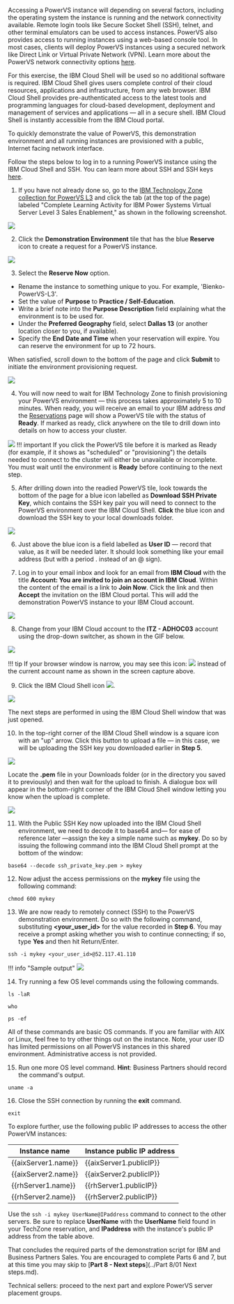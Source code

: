 Accessing a PowerVS instance will depending on several factors, including the operating system the instance is running and the network connectivity available. Remote login tools like Secure Socket Shell (SSH), telnet, and other terminal emulators can be used to access instances. PowerVS also provides access to running instances using a web-based console tool. In most cases, clients will deploy PowerVS instances using a secured network like Direct Link or Virtual Private Network (VPN). Learn more about the PowerVS network connectivity options <a href="https://cloud.ibm.com/docs/power-iaas?topic=power-iaas-about-virtual-server#public-private-networks" target="_blank">here</a>.

For this exercise, the IBM Cloud Shell will be used so no additional software is required. IBM Cloud Shell gives users complete control of their cloud resources, applications and infrastructure, from any web browser. IBM Cloud Shell provides pre-authenticated access to the latest tools and programming languages for cloud-based development, deployment and management of services and applications — all in a secure shell. IBM Cloud Shell is instantly accessible from the IBM Cloud portal.

To quickly demonstrate the value of PowerVS, this demonstration environment and all running instances are provisioned with a public, Internet facing network interface.

Follow the steps below to log in to a running PowerVS instance using the IBM Cloud Shell and SSH. You can learn more about SSH and SSH keys <a href="https://en.wikipedia.org/wiki/Secure_Shell" target="_blank">here</a>.


1. If you have not already done so, go to the <a href="https://techzone.ibm.com/collection/ibm-power-systems-virtual-server-level-3" target="_blank">IBM Technology Zone collection for PowerVS L3</a> and click the tab (at the top of the page) labeled "Complete Learning Activity for IBM Power Systems Virtual Server Level 3 Sales Enablement," as shown in the following screenshot.

![](_attachments/part5_step1.png)

2. Click the **Demonstration Environment** tile that has the blue **Reserve** icon to create a request for a PowerVS instance.

![](_attachments/part5_step2.png)

3. Select the **Reserve Now** option.

- Rename the instance to something unique to you. For example, 'Bienko-PowerVS-L3'.
- Set the value of **Purpose** to **Practice / Self-Education**.
- Write a brief note into the **Purpose Description** field explaining what the environment is to be used for.
- Under the **Preferred Geography** field, select **Dallas 13** (or another location closer to you, if available).
- Specify the **End Date and Time** when your reservation will expire. You can reserve the environment for up to 72 hours.

When satisfied, scroll down to the bottom of the page and click **Submit** to initiate the environment provisioning request.

![](_attachments/part5_step3.png)

4. You will now need to wait for IBM Technology Zone to finish provisioning your PowerVS environment — this process takes approximately 5 to 10 minutes. When ready, you will receive an email to your IBM address _and_ the <a href="https://techzone.ibm.com/my/reservations" target="_blank">Reservations</a> page will show a PowerVS tile with the status of **Ready**. If marked as ready, click anywhere on the tile to drill down into details on how to access your cluster.

![](_attachments/part5_step4.png)
!!! important
    If you click the PowerVS tile before it is marked as Ready (for example, if it shows as "scheduled" or "provisioning") the details needed to connect to the cluster will either be unavailable or incomplete. You must wait until the environment is **Ready** before continuing to the next step.

5. After drilling down into the readied PowerVS tile, look towards the bottom of the page for a blue icon labelled as **Download SSH Private Key**, which contains the SSH key pair you will need to connect to the PowerVS environment over the IBM Cloud Shell. **Click** the blue icon and download the SSH key to your local downloads folder.

![](_attachments/part5_step5.png)

6. Just above the blue icon is a field labelled as **User ID** — record that value, as it will be needed later. It should look something like your email address (but with a period . instead of an @ sign).

7. Log in to your email inbox and look for an email from **IBM Cloud** with the title **Account: You are invited to join an account in IBM Cloud**. Within the content of the email is a link to **Join Now**. Click the link and then **Accept** the invitation on the IBM Cloud portal. This will add the demonstration PowerVS instance to your IBM Cloud account.

![](_attachments/part5_step7.png)

8. Change from your IBM Cloud account to the **ITZ - ADHOC03** account using the drop-down switcher, as shown in the GIF below.

![](_attachments/SwitchAccounts-final.gif)

!!! tip
    If your browser window is narrow, you may see this icon: ![](_attachments/SwitchAccountsIcon.png) instead of the current account name as shown in the screen capture above.

9. Click the IBM Cloud Shell icon ![](_attachments/CloudShellIcon.png).

![](_attachments/StartCloudShell.png)

The next steps are performed in using the IBM Cloud Shell window that was just opened.

10. In the top-right corner of the IBM Cloud Shell window is a square icon with an "up" arrow. Click this button to upload a file — in this case, we will be uploading the SSH key you downloaded earlier in **Step 5**.

![](_attachments/part5_step10a.png)

Locate the **.pem** file in your Downloads folder (or in the directory you saved it to previously) and then wait for the upload to finish. A dialogue box will appear in the bottom-right corner of the IBM Cloud Shell window letting you know when the upload is complete.

![](_attachments/part5_step10b.png)

11. With the Public SSH Key now uploaded into the IBM Cloud Shell environment, we need to decode it to base64 and— for ease of reference later —assign the key a simple name such as **mykey**. Do so by issuing the following command into the IBM Cloud Shell prompt at the bottom of the window:

```
base64 --decode ssh_private_key.pem > mykey
```

12. Now adjust the access permissions on the **mykey** file using the following command:

```
chmod 600 mykey
```

13. We are now ready to remotely connect (SSH) to the PowerVS demonstration environment. Do so with the following command, substituting **<your_user_id>** for the value recorded in **Step 6**. You may receive a prompt asking whether you wish to continue connecting; if so, type **Yes** and then hit Return/Enter.

```ssh -i mykey <your_user_id>@52.117.41.110```

!!! info "Sample output"
    ![](_attachments/part5_step13.png)

14. Try running a few OS level commands using the following commands.

```
ls -laR
```

```
who
```

```
ps -ef
```

All of these commands are basic OS commands. If you are familiar with AIX or Linux, feel free to try other things out on the instance. Note, your user ID has limited permissions on all PowerVS instances in this shared environment. Administrative access is not provided.

15. Run one more OS level command. **Hint**: Business Partners should record the command's output.

```
uname -a
```

16. Close the SSH connection by running the **exit** command.

```
exit
```

To explore further, use the following public IP addresses to access the other PowerVM instances:

| Instance name | Instance public IP address |
| ------------- | -------------------------- |
| {{aixServer1.name}} | {{aixServer1.publicIP}} |
| {{aixServer2.name}} | {{aixServer2.publicIP}} |
| {{rhServer1.name}} | {{rhServer1.publicIP}} |
| {{rhServer2.name}} | {{rhServer2.publicIP}} |


Use the ```ssh -i mykey UserName@IPaddress``` command to connect to the other servers. Be sure to replace **UserName** with the **UserName** field found in your TechZone reservation, and **IPaddress** with the instance's public IP address from the table above.

That concludes the required parts of the demonstration script for IBM and Business Partners Sales. You are encouraged to complete Parts 6 and 7, but at this time you may skip to [**Part 8 - Next steps**](../Part 8/01 Next steps.md).

Technical sellers: proceed to the next part and explore PowerVS server placement groups.
